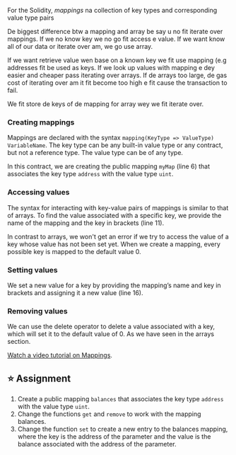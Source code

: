 For the Solidity, _mappings_ na collection of key types and corresponding value type pairs

De biggest difference btw a mapping and array be say u no fit iterate over mappings. If we no know key we no go fit access e value. If we want know all of our data or iterate over am, we go use array.

If we want retrieve value wen base on a known key we fit use mapping (e.g addresses fit be used as keys. If we look up values with mapping e dey easier and cheaper pass iterating over arrays. If de arrays too large, de gas cost of iterating over am it fit become too high e fit cause the transaction to fail.

We fit store de keys of de mapping for array wey we fit iterate over.

### Creating mappings

Mappings are declared with the syntax `mapping(KeyType => ValueType) VariableName`.
The key type can be any built-in value type or any contract, but not a reference type. The value type can be of any type.

In this contract, we are creating the public mapping `myMap` (line 6) that associates the key type `address` with the value type `uint`.

### Accessing values

The syntax for interacting with key-value pairs of mappings is similar to that of arrays.
To find the value associated with a specific key, we provide the name of the mapping and the key in brackets (line 11).

In contrast to arrays, we won't get an error if we try to access the value of a key whose value has not been set yet. When we create a mapping, every possible key is mapped to the default value 0.

### Setting values

We set a new value for a key by providing the mapping’s name and key in brackets and assigning it a new value (line 16).

### Removing values

We can use the delete operator to delete a value associated with a key, which will set it to the default value of 0. As we have seen in the arrays section.

<a href="https://www.youtube.com/watch?v=tO3vVMCOts8" target="_blank">Watch a video tutorial on Mappings</a>.

## ⭐️ Assignment

1. Create a public mapping `balances` that associates the key type `address` with the value type `uint`.
2. Change the functions `get` and `remove` to work with the mapping balances.
3. Change the function `set` to create a new entry to the balances mapping, where the key is the address of the parameter and the value is the balance associated with the address of the parameter.